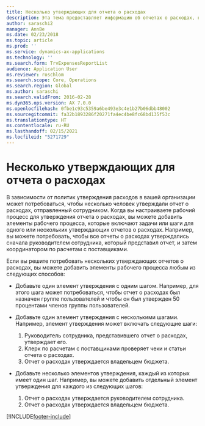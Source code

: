 ```yaml
---
title: Несколько утверждающих для отчета о расходах
description: Эта тема предоставляет информацию об отчетах о расходах, которые требуют утверждения несколькими людьми.
author: saraschi2
manager: AnnBe
ms.date: 02/23/2018
ms.topic: article
ms.prod: ''
ms.service: dynamics-ax-applications
ms.technology: ''
ms.search.form: TrvExpensesReportList
audience: Application User
ms.reviewer: roschlom
ms.search.scope: Core, Operations
ms.search.region: Global
ms.author: saraschi
ms.search.validFrom: 2016-02-28
ms.dyn365.ops.version: AX 7.0.0
ms.openlocfilehash: 0fbe1c93c5359a6be493e3c4e1b27b06dbb48002
ms.sourcegitcommit: fa32b1893286f20271fa4ec4be8fc68bd135f53c
ms.translationtype: HT
ms.contentlocale: ru-RU
ms.lasthandoff: 02/15/2021
ms.locfileid: "5271729"
---
```

# <a name="multiple-approvers-on-an-expense-report"></a>Несколько утверждающих для отчета о расходах

В зависимости от политик утверждения расходов в вашей организации может потребоваться, чтобы несколько человек утверждали отчет о расходах, отправленный сотрудником. Когда вы настраиваете рабочий процесс для утверждения отчета о расходах, вы можете добавить элементы рабочего процесса, которые включают задачи или шаги для одного или нескольких утверждающих отчетов о расходах. Например, вы можете потребовать, чтобы все отчеты о расходах утверждались сначала руководителем сотрудника, который представил отчет, и затем координатором по расчетам с поставщиками.

Если вы решите потребовать нескольких утверждающих отчетов о расходах, вы можете добавить элементы рабочего процесса любым из следующих способов:

- Добавьте один элемент утверждения с одним шагом. Например, для этого шага может потребоваться, чтобы отчет о расходах был назначен группе пользователей и чтобы он был утвержден 50 процентами членов группы пользователей.
- Добавьте один элемент утверждения с несколькими шагами. Например, элемент утверждения может включать следующие шаги:

    1. Руководитель сотрудника, представившего отчет о расходах, утверждает его.
    2. Клерк по расчетам с поставщиками проверяет чеки и статьи отчета о расходах.
    3. Отчет о расходах утверждается владельцем бюджета.

- Добавьте несколько элементов утверждения, каждый из которых имеет один шаг. Например, вы можете добавить отдельный элемент утверждения для каждого из следующих шагов:

    1. Отчет о расходах утверждается руководителем сотрудника.
    2. Отчет о расходах утверждается владельцем бюджета.


[!INCLUDE[footer-include](../includes/footer-banner.md)]